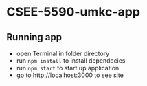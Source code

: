 # CSEE-5590-umkc-app

## Running app

- open Terminal in folder directory
- run `npm install` to install dependecies
- run `npm start` to start up application
- go to http://localhost:3000 to see site
